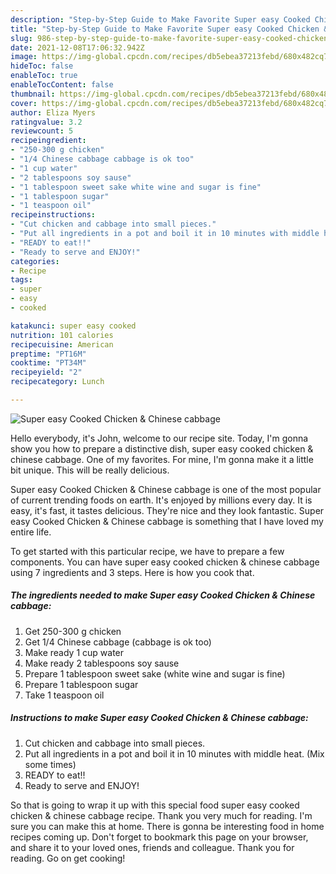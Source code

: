 ```yaml
---
description: "Step-by-Step Guide to Make Favorite Super easy Cooked Chicken &amp;amp; Chinese cabbage"
title: "Step-by-Step Guide to Make Favorite Super easy Cooked Chicken &amp;amp; Chinese cabbage"
slug: 986-step-by-step-guide-to-make-favorite-super-easy-cooked-chicken-and-amp-chinese-cabbage
date: 2021-12-08T17:06:32.942Z
image: https://img-global.cpcdn.com/recipes/db5ebea37213febd/680x482cq70/super-easy-cooked-chicken-chinese-cabbage-recipe-main-photo.jpg
hideToc: false
enableToc: true
enableTocContent: false
thumbnail: https://img-global.cpcdn.com/recipes/db5ebea37213febd/680x482cq70/super-easy-cooked-chicken-chinese-cabbage-recipe-main-photo.jpg
cover: https://img-global.cpcdn.com/recipes/db5ebea37213febd/680x482cq70/super-easy-cooked-chicken-chinese-cabbage-recipe-main-photo.jpg
author: Eliza Myers
ratingvalue: 3.2
reviewcount: 5
recipeingredient:
- "250-300 g chicken"
- "1/4 Chinese cabbage cabbage is ok too"
- "1 cup water"
- "2 tablespoons soy sause"
- "1 tablespoon sweet sake white wine and sugar is fine"
- "1 tablespoon sugar"
- "1 teaspoon oil"
recipeinstructions:
- "Cut chicken and cabbage into small pieces."
- "Put all ingredients in a pot and boil it in 10 minutes with middle heat. (Mix some times)"
- "READY to eat!!"
- "Ready to serve and ENJOY!"
categories:
- Recipe
tags:
- super
- easy
- cooked

katakunci: super easy cooked 
nutrition: 101 calories
recipecuisine: American
preptime: "PT16M"
cooktime: "PT34M"
recipeyield: "2"
recipecategory: Lunch

---
```



![Super easy Cooked Chicken &amp; Chinese cabbage](https://img-global.cpcdn.com/recipes/db5ebea37213febd/680x482cq70/super-easy-cooked-chicken-chinese-cabbage-recipe-main-photo.jpg)

Hello everybody, it's John, welcome to our recipe site. Today, I'm gonna show you how to prepare a distinctive dish, super easy cooked chicken &amp; chinese cabbage. One of my favorites. For mine, I'm gonna make it a little bit unique. This will be really delicious.



Super easy Cooked Chicken &amp; Chinese cabbage is one of the most popular of current trending foods on earth. It's enjoyed by millions every day. It is easy, it's fast, it tastes delicious. They're nice and they look fantastic. Super easy Cooked Chicken &amp; Chinese cabbage is something that I have loved my entire life.


To get started with this particular recipe, we have to prepare a few components. You can have super easy cooked chicken &amp; chinese cabbage using 7 ingredients and 3 steps. Here is how you cook that.

<!--inarticleads1-->

##### The ingredients needed to make Super easy Cooked Chicken &amp; Chinese cabbage:

1. Get 250-300 g chicken
1. Get 1/4 Chinese cabbage (cabbage is ok too)
1. Make ready 1 cup water
1. Make ready 2 tablespoons soy sause
1. Prepare 1 tablespoon sweet sake (white wine and sugar is fine)
1. Prepare 1 tablespoon sugar
1. Take 1 teaspoon oil




<!--inarticleads2-->

##### Instructions to make Super easy Cooked Chicken &amp; Chinese cabbage:

1. Cut chicken and cabbage into small pieces.
1. Put all ingredients in a pot and boil it in 10 minutes with middle heat. (Mix some times)
1. READY to eat!!
1. Ready to serve and ENJOY!



So that is going to wrap it up with this special food super easy cooked chicken &amp; chinese cabbage recipe. Thank you very much for reading. I'm sure you can make this at home. There is gonna be interesting food in home recipes coming up. Don't forget to bookmark this page on your browser, and share it to your loved ones, friends and colleague. Thank you for reading. Go on get cooking!

